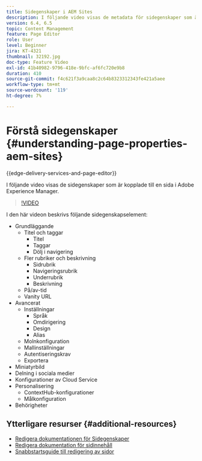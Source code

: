 ```yaml
---
title: Sidegenskaper i AEM Sites
description: I följande video visas de metadata för sidegenskaper som är kopplade till en sida i Adobe Experience Manager.
version: 6.4, 6.5
topic: Content Management
feature: Page Editor
role: User
level: Beginner
jira: KT-4321
thumbnail: 32192.jpg
doc-type: Feature Video
exl-id: 41b40982-9796-418e-9bfc-af6fc720e9b8
duration: 410
source-git-commit: f4c621f3a9caa8c2c64b8323312343fe421a5aee
workflow-type: tm+mt
source-wordcount: '119'
ht-degree: 7%

---
```


# Förstå sidegenskaper {#understanding-page-properties-aem-sites}

{{edge-delivery-services-and-page-editor}}

I följande video visas de sidegenskaper som är kopplade till en sida i Adobe Experience Manager.

>[!VIDEO](https://video.tv.adobe.com/v/32192?quality=12&learn=on)

I den här videon beskrivs följande sidegenskapselement:

* Grundläggande
   * Titel och taggar
      * Titel
      * Taggar
      * Dölj i navigering
   * Fler rubriker och beskrivning
      * Sidrubrik
      * Navigeringsrubrik
      * Underrubrik
      * Beskrivning
   * På/av-tid
   * Vanity URL
* Avancerat
   * Inställningar
      * Språk
      * Omdirigering
      * Design
      * Alias
   * Molnkonfiguration
   * Mallinställningar
   * Autentiseringskrav
   * Exportera
* Miniatyrbild
* Delning i sociala medier
* Konfigurationer av Cloud Service
* Personalisering
   * ContextHub-konfigurationer
   * Målkonfiguration
* Behörigheter

## Ytterligare resurser {#additional-resources}

* [Redigera dokumentationen för Sidegenskaper](https://experienceleague.adobe.com/docs/experience-manager-65/authoring/authoring/editing-page-properties.html)
* [Redigera dokumentation för sidinnehåll](https://experienceleague.adobe.com/docs/experience-manager-65/authoring/authoring/editing-content.html)
* [Snabbstartsguide till redigering av sidor](https://experienceleague.adobe.com/docs/experience-manager-cloud-service/sites/authoring/getting-started/quick-start.html)
